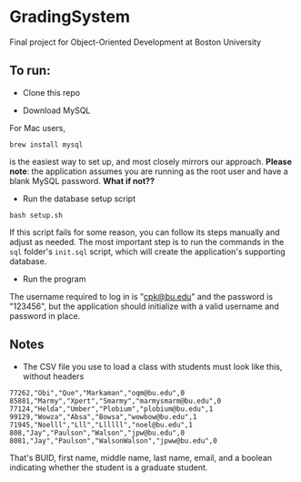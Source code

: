 # GradingSystem
Final project for Object-Oriented Development at Boston University

## To run:

  - Clone this repo

  - Download MySQL

For Mac users, 

```
brew install mysql 
```

is the easiest way to set up, and most closely mirrors our approach. **Please note**: the application assumes you are running as the root user and have a blank MySQL password. **What if not??**

  - Run the database setup script

```
bash setup.sh
```

If this script fails for some reason, you can follow its steps manually and adjust as needed. The most important step is to run the commands in the `sql` folder's `init.sql` script, which will create the application's supporting database.

  - Run the program

The username required to log in is "cpk@bu.edu" and the password is "123456", but the application should initialize with a valid username and password in place.

## Notes

  - The CSV file you use to load a class with students must look like this, without headers

```
77262,"Obi","Que","Markaman","oqm@bu.edu",0
85881,"Marmy","Xpert","Smarmy","marmysmarm@bu.edu",0
77124,"Helda","Umber","Plobium","plobium@bu.edu",1
99129,"Wowza","Absa","Bowsa","wowbow@bu.edu",1
71945,"Noelll","Lll","Llllll","noel@bu.edu",1
808,"Jay","Paulson","Walson","jpw@bu.edu",0
8081,"Jay","Paulson","WalsonWalson","jpww@bu.edu",0
```
That's BUID, first name, middle name, last name, email, and a boolean indicating whether the student is a graduate student.

